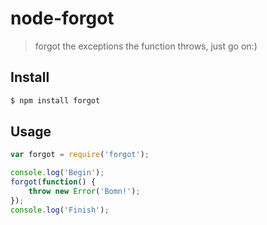 # node-forgot

> forgot the exceptions the function throws, just go on:)

## Install

```Bash
$ npm install forgot
```

## Usage

```javascript
var forgot = require('forgot');

console.log('Begin');
forgot(function() {
	throw new Error('Bomn!');
});
console.log('Finish');
```

